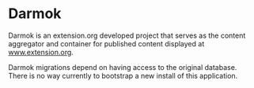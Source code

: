 # Darmok

Darmok is an extension.org developed project that serves as the content aggregator and container for published content displayed at www.extension.org.

Darmok migrations depend on having access to the original database.  There is no way currently to bootstrap a new install of this application.



